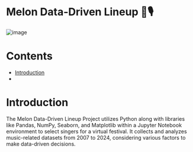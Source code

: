 # Melon Data-Driven Lineup 🎼🎙
![image](https://github.com/user-attachments/assets/3c0c2145-4e3a-4b9a-bcf5-f46d32fb9138)

# Contents
- [Introduction](Introduction)
- 

# Introduction
The Melon Data-Driven Lineup Project utilizes Python along with libraries like Pandas, NumPy, Seaborn, and Matplotlib within a Jupyter Notebook environment to select singers for a virtual festival. It collects and analyzes music-related datasets from 2007 to 2024, considering various factors to make data-driven decisions.
